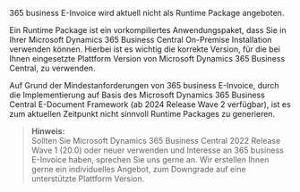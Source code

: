 365 business E-Invoice wird aktuell nicht als Runtime Package angeboten.

Ein Runtime Package ist ein vorkompiliertes Anwendungspaket, dass Sie in Ihrer Microsoft Dynamics 365 Business Central On-Premise Installation verwenden können. Hierbei ist es wichtig die korrekte Version, für die bei Ihnen eingesetzte Plattform Version von Microsoft Dynamics 365 Business Central, zu verwenden.

Auf Grund der Mindestanforderungen von 365 business E-Invoice, durch die Implementierung auf Basis des Microsoft Dynamics 365 Business Central E-Document Framework (ab 2024 Release Wave 2 verfügbar), ist es zum aktuellen Zeitpunkt nicht sinnvoll Runtime Packages zu generieren.

> **Hinweis:**<br>Sollten Sie Microsoft Dynamics 365 Business Central 2022 Release Wave 1 (20.0) oder neuer verwenden und Interesse an 365 business E-Invoice haben, sprechen Sie uns gerne an. Wir erstellen Ihnen gerne ein individuelles Angebot, zum Downgrade auf eine unterstützte Plattform Version.